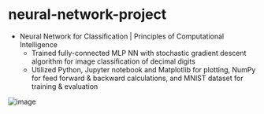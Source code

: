 # neural-network-project

* Neural Network for Classification | Principles of Computational Intelligence
  * Trained fully-connected MLP NN with stochastic gradient descent algorithm for image classification of decimal digits
  * Utilized Python, Jupyter notebook and Matplotlib for plotting, NumPy for feed forward & backward calculations, and MNIST dataset for training & evaluation

![image](https://github.com/amirbelbasi/neural-network-project/assets/58425120/6b0e1feb-098d-426d-9ae5-f6f370396180)

